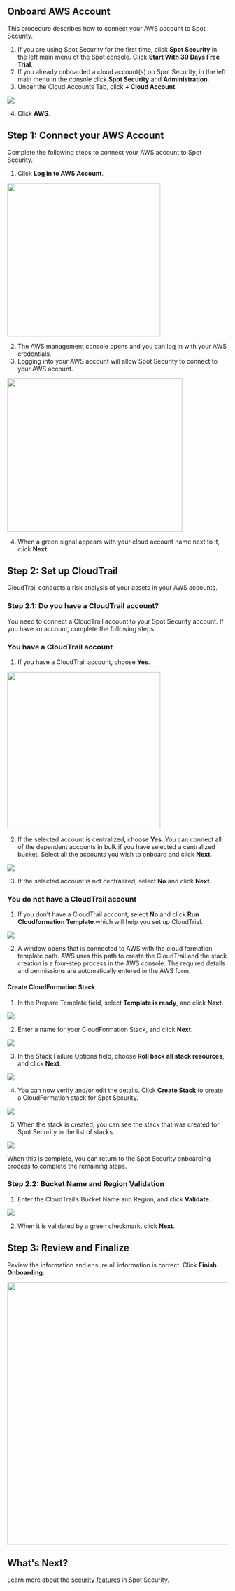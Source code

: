 <meta name="robots" content="noindex">

## Onboard AWS Account

This procedure describes how to connect your AWS account to Spot Security.

1. If you are using Spot Security for the first time, click **Spot Security** in the left main menu of the Spot console. Click **Start With 30 Days Free Trial**.
2. If you already onboarded a cloud account(s) on Spot Security, in the left main menu in the console click **Spot Security** and **Administration**.  
3. Under the Cloud Accounts Tab, click **+ Cloud Account**.

<img src="/spot-security/_media/getting-started-a1.png" />

4. Click **AWS**.

## Step 1: Connect your AWS Account

Complete the following steps to connect your AWS account to Spot Security.

1. Click **Log in to AWS Account**.

<img src="/spot-security/_media/getting-started-d1.png" width="350" height="350" />

2. The AWS management console opens and you can log in with your AWS credentials.
3. Logging into your AWS account will allow Spot Security to connect to your AWS account.

<img src="/spot-security/_media/getting-started-e1.png" width="400" height="350" />

4. When a green signal appears with your cloud account name next to it, click **Next**.

## Step 2: Set up CloudTrail

CloudTrail conducts a risk analysis of your assets in your AWS accounts.

### Step 2.1: Do you have a CloudTrail account?

You need to connect a CloudTrail account to your Spot Security account. If you have an account, complete the following steps:

### You have a CloudTrail account

1. If you have a CloudTrail account, choose **Yes**.

<img src="/spot-security/_media/getting-started-g1.png" width="350" height="360" />

2. If the selected account is centralized, choose **Yes**.
You can connect all of the dependent accounts in bulk if you have selected a centralized bucket. Select all the accounts you wish to onboard and click **Next**.

<img src="/spot-security/_media/getting-started-h1.png" />

3. If the selected account is not centralized, select **No** and click **Next**.

### You do not have a CloudTrail account

1. If you don’t have a CloudTrail account, select **No** and click **Run Cloudformation Template** which will help you set up CloudTrial.

<img src="/spot-security/_media/getting-started-i1.png" />

2. A window opens that is connected to AWS with the cloud formation template path. AWS uses this path to create the CloudTrail and the stack creation is a four-step process in the AWS console. The required details and permissions are automatically entered in the AWS form.

#### Create CloudFormation Stack

1. In the Prepare Template field, select **Template is ready**, and click **Next**.  

<img src="/spot-security/_media/gs-cloudformation-stack-1.png" />

2. Enter a name for your CloudFormation Stack, and click **Next**.

<img src="/spot-security/_media/gs-cloudformation-stack-2.png" />

3. In the Stack Failure Options field, choose **Roll back all stack resources**, and click **Next**.

<img src="/spot-security/_media/gs-cloudformation-stack-3.png" />

4. You can now verify and/or edit the details. Click **Create Stack** to create a CloudFormation stack for Spot Security.

<img src="/spot-security/_media/gs-cloudformation-stack-4.png" />

5. When the stack is created, you can see the stack that was created for Spot Security in the list of stacks.

<img src="/spot-security/_media/gs-cloudformation-stack-5.png" />

When this is complete, you can return to the Spot Security onboarding process to complete the remaining steps.

### Step 2.2: Bucket Name and Region Validation

1. Enter the CloudTrail’s Bucket Name and Region, and click **Validate**.

<img src="/spot-security/_media/getting-started-j1.png" />

2. When it is validated by a green checkmark, click **Next**.

## Step 3: Review and Finalize

Review the information and ensure all information is correct. Click **Finish Onboarding**.

<img src="/spot-security/_media/getting-started-k1.png" width="750" height="600" />

## What's Next?

Learn more about the [security features](spot-security/features/) in Spot Security.

